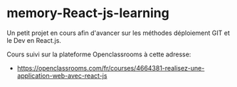 # memory-React-js-learning

Un petit projet en cours afin d'avancer sur les méthodes déploiement GIT et le Dev en React.js. 

Cours suivi sur la plateforme Openclassrooms à cette adresse: 

- https://openclassrooms.com/fr/courses/4664381-realisez-une-application-web-avec-react-js